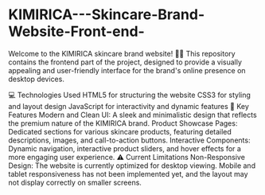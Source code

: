 # KIMIRICA---Skincare-Brand-Website-Front-end-

Welcome to the KIMIRICA skincare brand website! 🌿✨ This repository contains the frontend part of the project, designed to provide a visually appealing and user-friendly interface for the brand's online presence on desktop devices.

💻 Technologies Used
HTML5 for structuring the website
CSS3 for styling and layout design
JavaScript for interactivity and dynamic features
🎨 Key Features
Modern and Clean UI: A sleek and minimalistic design that reflects the premium nature of the KIMIRICA brand.
Product Showcase Pages: Dedicated sections for various skincare products, featuring detailed descriptions, images, and call-to-action buttons.
Interactive Components: Dynamic navigation, interactive product sliders, and hover effects for a more engaging user experience.
⚠️ Current Limitations
Non-Responsive Design: The website is currently optimized for desktop viewing. Mobile and tablet responsiveness has not been implemented yet, and the layout may not display correctly on smaller screens.
